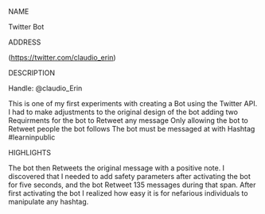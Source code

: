 NAME

Twitter Bot

ADDRESS

(https://twitter.com/claudio_erin)

DESCRIPTION 

Handle: @claudio_Erin

This is one of my first experiments with creating a Bot using the Twitter API. I had to make adjustments to the original design of the bot adding two Requirments for the bot to Retweet any message
Only allowing the bot to Retweet people the bot follows
The bot must be messaged at with Hashtag #learninpublic

HIGHLIGHTS

The bot then Retweets the original message with a positive note. I discovered that I needed to add safety parameters after activating the bot for five seconds, and the bot Retweet 135 messages during that span.
After first activating the bot I realized how easy it is for nefarious individuals to manipulate any hashtag. 
